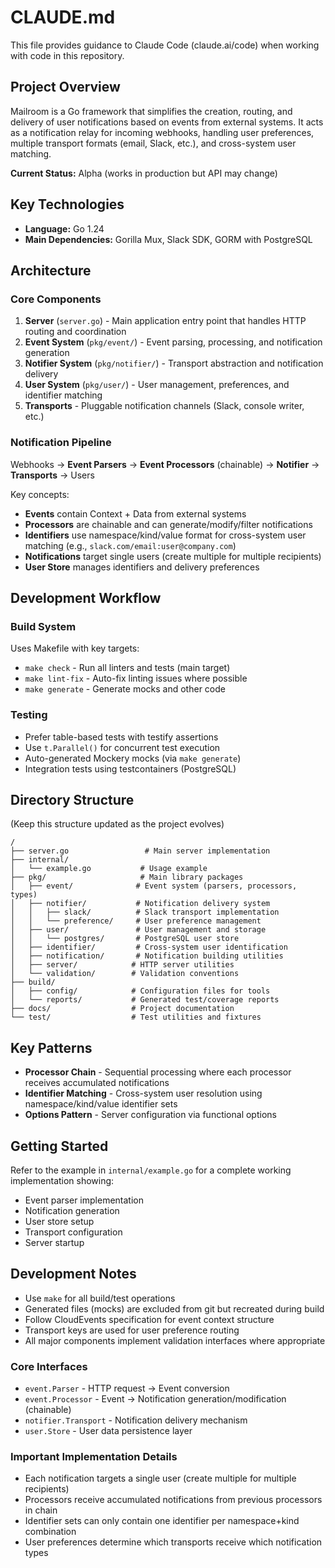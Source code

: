 # CLAUDE.md

This file provides guidance to Claude Code (claude.ai/code) when working with code in this repository.

## Project Overview
Mailroom is a Go framework that simplifies the creation, routing, and delivery of user notifications based on events from external systems. It acts as a notification relay for incoming webhooks, handling user preferences, multiple transport formats (email, Slack, etc.), and cross-system user matching.

**Current Status:** Alpha (works in production but API may change)

## Key Technologies
- **Language:** Go 1.24
- **Main Dependencies:** Gorilla Mux, Slack SDK, GORM with PostgreSQL

## Architecture

### Core Components
1. **Server** (`server.go`) - Main application entry point that handles HTTP routing and coordination
2. **Event System** (`pkg/event/`) - Event parsing, processing, and notification generation
3. **Notifier System** (`pkg/notifier/`) - Transport abstraction and notification delivery
4. **User System** (`pkg/user/`) - User management, preferences, and identifier matching
5. **Transports** - Pluggable notification channels (Slack, console writer, etc.)

### Notification Pipeline
Webhooks → **Event Parsers** → **Event Processors** (chainable) → **Notifier** → **Transports** → Users

Key concepts:
- **Events** contain Context + Data from external systems
- **Processors** are chainable and can generate/modify/filter notifications
- **Identifiers** use namespace/kind/value format for cross-system user matching (e.g., `slack.com/email:user@company.com`)
- **Notifications** target single users (create multiple for multiple recipients)
- **User Store** manages identifiers and delivery preferences

## Development Workflow

### Build System
Uses Makefile with key targets:
- `make check` - Run all linters and tests (main target)
- `make lint-fix` - Auto-fix linting issues where possible
- `make generate` - Generate mocks and other code

### Testing
- Prefer table-based tests with testify assertions
- Use `t.Parallel()` for concurrent test execution
- Auto-generated Mockery mocks (via `make generate`)
- Integration tests using testcontainers (PostgreSQL)

## Directory Structure

(Keep this structure updated as the project evolves)

```
/
├── server.go                 # Main server implementation
├── internal/
│   └── example.go           # Usage example
├── pkg/                     # Main library packages
│   ├── event/              # Event system (parsers, processors, types)
│   ├── notifier/           # Notification delivery system
│   │   ├── slack/          # Slack transport implementation
│   │   └── preference/     # User preference management
│   ├── user/               # User management and storage
│   │   └── postgres/       # PostgreSQL user store
│   ├── identifier/         # Cross-system user identification
│   ├── notification/       # Notification building utilities
│   ├── server/            # HTTP server utilities
│   └── validation/        # Validation conventions
├── build/
│   ├── config/            # Configuration files for tools
│   └── reports/           # Generated test/coverage reports
├── docs/                  # Project documentation
└── test/                  # Test utilities and fixtures
```

## Key Patterns
- **Processor Chain** - Sequential processing where each processor receives accumulated notifications
- **Identifier Matching** - Cross-system user resolution using namespace/kind/value identifier sets
- **Options Pattern** - Server configuration via functional options

## Getting Started
Refer to the example in `internal/example.go` for a complete working implementation showing:
- Event parser implementation
- Notification generation
- User store setup
- Transport configuration
- Server startup

## Development Notes
- Use `make` for all build/test operations
- Generated files (mocks) are excluded from git but recreated during build
- Follow CloudEvents specification for event context structure
- Transport keys are used for user preference routing
- All major components implement validation interfaces where appropriate

### Core Interfaces
- `event.Parser` - HTTP request → Event conversion
- `event.Processor` - Event → Notification generation/modification (chainable)
- `notifier.Transport` - Notification delivery mechanism
- `user.Store` - User data persistence layer

### Important Implementation Details
- Each notification targets a single user (create multiple for multiple recipients)
- Processors receive accumulated notifications from previous processors in chain
- Identifier sets can only contain one identifier per namespace+kind combination
- User preferences determine which transports receive which notification types
